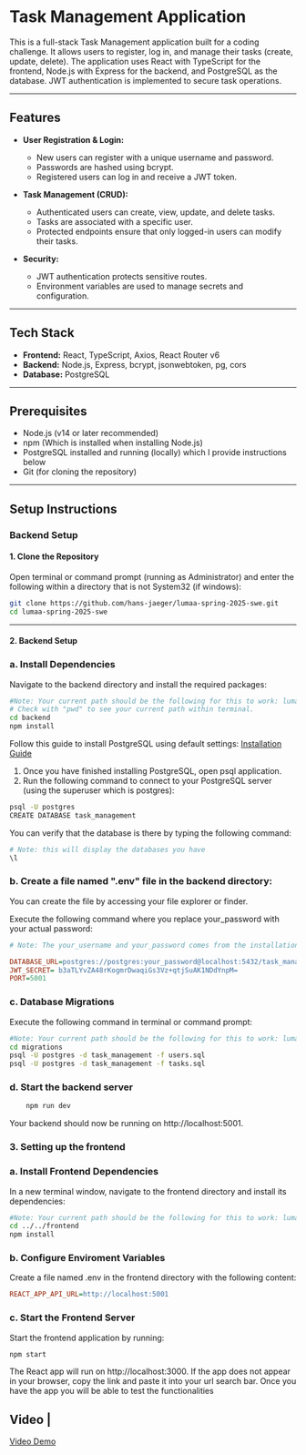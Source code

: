 # Task Management Application

This is a full-stack Task Management application built for a coding challenge. It allows users to register, log in, and manage their tasks (create, update, delete).
The application uses React with TypeScript for the frontend, Node.js with Express for the backend, and PostgreSQL as the database. JWT authentication is implemented to secure task operations.

---

## Features

- **User Registration & Login:**

  - New users can register with a unique username and password.
  - Passwords are hashed using bcrypt.
  - Registered users can log in and receive a JWT token.

- **Task Management (CRUD):**

  - Authenticated users can create, view, update, and delete tasks.
  - Tasks are associated with a specific user.
  - Protected endpoints ensure that only logged-in users can modify their tasks.

- **Security:**
  - JWT authentication protects sensitive routes.
  - Environment variables are used to manage secrets and configuration.

---

## Tech Stack

- **Frontend:** React, TypeScript, Axios, React Router v6
- **Backend:** Node.js, Express, bcrypt, jsonwebtoken, pg, cors
- **Database:** PostgreSQL

---

## Prerequisites

- Node.js (v14 or later recommended)
- npm (Which is installed when installing Node.js)
- PostgreSQL installed and running (locally) which I provide instructions below
- Git (for cloning the repository)

---

## Setup Instructions

### Backend Setup

#### 1. Clone the Repository

Open terminal or command prompt (running as Administrator) and enter the following within a directory that is not System32 (if windows):

```bash
git clone https://github.com/hans-jaeger/lumaa-spring-2025-swe.git
cd lumaa-spring-2025-swe
```

---

#### 2. Backend Setup

### a. Install Dependencies

Navigate to the backend directory and install the required packages:

```bash
#Note: Your current path should be the following for this to work: lumaa-spring-2025/
# Check with "pwd" to see your current path within terminal.
cd backend
npm install
```

Follow this guide to install PostgreSQL using default settings: [Installation Guide](https://www.prisma.io/dataguide/postgresql/setting-up-a-local-postgresql-database?query=&page=1)

1. Once you have finished installing PostgreSQL, open psql application.
2. Run the following command to connect to your PostgreSQL server (using the superuser which is postgres):

```bash
psql -U postgres
CREATE DATABASE task_management
```

You can verify that the database is there by typing the following command:

```bash
# Note: this will display the databases you have
\l
```

### b. Create a file named ".env" file in the backend directory:

You can create the file by accessing your file explorer or finder.

Execute the following command where you replace your_password with your actual password:

```ini
# Note: The your_username and your_password comes from the installation when from installing PostGreSQL. Usually the default username is postgres but check your account information.

DATABASE_URL=postgres://postgres:your_password@localhost:5432/task_management
JWT_SECRET= b3aTLYvZA48rKogmrDwaqiGs3Vz+qtjSuAK1NDdYnpM=
PORT=5001

```

### c. Database Migrations

Execute the following command in terminal or command prompt:

```bash
#Note: Your current path should be the following for this to work: lumaa-spring-2025/backend.
cd migrations
psql -U postgres -d task_management -f users.sql
psql -U postgres -d task_management -f tasks.sql

```

### d. Start the backend server

```bash
    npm run dev
```

Your backend should now be running on http://localhost:5001.

### 3. Setting up the frontend

### a. Install Frontend Dependencies

In a new terminal window, navigate to the frontend directory and install its dependencies:

```bash
#Note: Your current path should be the following for this to work: lumaa-spring-2025/backend/migrations.
cd ../../frontend
npm install
```

### b. Configure Enviroment Variables

Create a file named .env in the frontend directory with the following content:

```ini
REACT_APP_API_URL=http://localhost:5001
```

### c. Start the Frontend Server

Start the frontend application by running:

```bash
npm start
```

The React app will run on http://localhost:3000. If the app does not appear in your browser, copy the link and paste it into your url search bar. Once you have the app you will be able to test the functionalities

## Video |

[Video Demo](https://www.youtube.com/watch?v=lCFaQ71sDLY)
